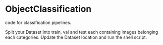 # ObjectClassification
code for classification pipelines.


Split your Dataset into train, val and test each containing images belonging each categories.
Update the Dataset location and run the shell script.
